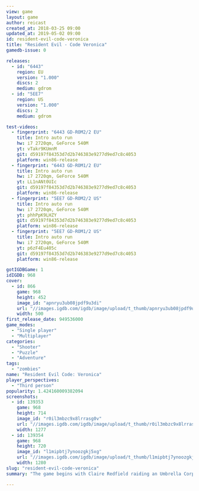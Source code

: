 ```yaml
---
view: game
layout: game
author: reicast
created_at: 2018-03-25 09:00
updated_at: 2019-05-02 09:00
id: resident-evil-code-veronica
title: "Resident Evil - Code Veronica"
gamedb-issue: 0

releases:
  - id: "6443"
    region: EU
    version: "1.000"
    discs: 2
    medium: gdrom
  - id: "5EE7"
    region: US
    version: "1.000"
    discs: 2
    medium: gdrom

test-videos:
  - fingerprint: "6443 GD-ROM2/2 EU"
    title: Intro auto run
    hw: i7 2720qm, GeForce 540M
    yt: vTakr9KUmnM
    git: d59197f84353d7d2b746383e9277d9ed7c8c4053
    platform: win86-release
  - fingerprint: "6443 GD-ROM1/2 EU"
    title: Intro auto run
    hw: i7 2720qm, GeForce 540M
    yt: LL1nANt0UIc
    git: d59197f84353d7d2b746383e9277d9ed7c8c4053
    platform: win86-release
  - fingerprint: "5EE7 GD-ROM2/2 US"
    title: Intro auto run
    hw: i7 2720qm, GeForce 540M
    yt: phhPpK9LHZY
    git: d59197f84353d7d2b746383e9277d9ed7c8c4053
    platform: win86-release
  - fingerprint: "5EE7 GD-ROM1/2 US"
    title: Intro auto run
    hw: i7 2720qm, GeForce 540M
    yt: p6zF4Eu405c
    git: d59197f84353d7d2b746383e9277d9ed7c8c4053
    platform: win86-release

gotIGDBGame: 1
idIGDB: 968
cover:
  - id: 866
    game: 968
    height: 452
    image_id: "apnryu3ub08jpdf9u3di"
    url: "//images.igdb.com/igdb/image/upload/t_thumb/apnryu3ub08jpdf9u3di.jpg"
    width: 500
first_release_date: 949536000
game_modes:
  - "Single player"
  - "Multiplayer"
categories:
  - "Shooter"
  - "Puzzle"
  - "Adventure"
tags:
  - "zombies"
name: "Resident Evil Code: Veronica"
player_perspectives:
  - "Third person"
popularity: 1.424160009382094
screenshots:
  - id: 139353
    game: 968
    height: 714
    image_id: "r0il3mbzc9x8lrrasg0v"
    url: "//images.igdb.com/igdb/image/upload/t_thumb/r0il3mbzc9x8lrrasg0v.jpg"
    width: 1277
  - id: 139354
    game: 968
    height: 720
    image_id: "l1mipbtj7ynoozgkj5xg"
    url: "//images.igdb.com/igdb/image/upload/t_thumb/l1mipbtj7ynoozgkj5xg.jpg"
    width: 1280
slug: "resident-evil-code-veronica"
summary: "The game begins with Claire Redfield raiding an Umbrella Corporation facility in Paris in search of her brother, Chris Redfield. During the infiltration she is captured and imprisoned on Rockfort Island. Soon after arriving, a man named Rodrigo Juan Raval releases her from her cell, since she is not much of a threat considering the outbreak of the T-virus on Rockfort. Trying to escape from the contaminated island, Claire teams up with inmate Steve Burnside, at the same time being confronted with the island's commander Alfred Ashford. Meanwhile, Albert Wesker is on a mission of his own to retrieve a sample of the T-Veronica virus developed by Alfred's twin sister Alexia. His unit is also responsible for the outbreak of the T-virus on Rockfort Island."

---
```

